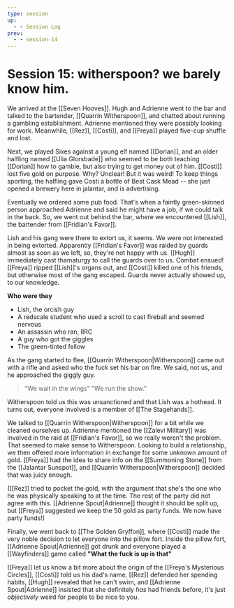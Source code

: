 ```yaml
---
type: session
up:
  - - Session Log
prev:
  - - session-14
---
```


# Session 15: witherspoon? we barely know him. 


We arrived at the [[Seven Hooves]]. Hugh and Adrienne went to the bar and talked to the bartender, [[Quarrin Witherspoon]], and chatted about running a gambling establishment. Adrienne mentioned they were possibly looking for work. Meanwhile, [[Rez]],  [[Costi]], and [[Freya]] played five-cup shuffle and lost.

Next, we played Sixes against a young elf named [[Dorian]], and an older halfling named [[Ulia Glorsbade]] who seemed to be both teaching [[Dorian]] how to gamble, but also trying to get money out of him. [[Costi]] lost five gold on purpose. Why? Unclear! But it was weird! To keep things sporting, the halfling gave Costi a bottle of Best Cask Mead -- she just opened a brewery here in jalantar, and is advertising. 

Eventually we ordered some pub food. That's when a faintly green-skinned person approached Adrienne and said he might have a job, if we could talk in the back. So, we went out behind the bar, where we encountered [[Lish]], the bartender from [[Fridian's Favor]].

Lish and his gang were there to extort us, it seems.  We were not interested in being extorted. Apparently [[Fridian's Favor]] was raided by guards almost as soon as we left, so, they're not happy with us. [[Hugh]] immediately cast thamaturgy to call the guards over to us. Combat ensued! [[Freya]] ripped [[Lish]]'s organs out, and [[Costi]] killed one of his friends, but otherwise most of the gang escaped. Guards never actually showed up, to our knowledge.

**Who were they**

- Lish, the orcish guy 
- A redscale student who used a scroll to cast fireball and seemed nervous
- An assassin who ran, IIRC
- A guy who got the giggles
- The green-tinted fellow

As the gang started to flee, [[Quarrin Witherspoon|Witherspoon]] came out with a rifle and asked who the fuck set his bar on fire. We said, not us, and he approached the giggly guy.

> "We wait in the wings" 
> "We run the show."

Witherspoon told us this was unsanctioned and that Lish was a hothead. It turns out, everyone involved is a member of [[The Stagehands]]. 

We talked to [[Quarrin Witherspoon|Witherspoon]] for a bit while we cleaned ourselves up. Adrienne mentioned the [[Zalevi Military]] was involved in the raid at [[Fridian's Favor]], so we really weren't the problem. That seemed to make sense to Witherspoon. Looking to build a relationship, we then offered more information in exchange for some unknown amount of gold. [[Freya]] had the idea to share info on the [[Summoning Stone]] from the [[Jalantar Sunspot]], and [[Quarrin Witherspoon|Witherspoon]] decided that was juicy enough. 

([[Rez]] tried to pocket the gold, with the argument that she's the one who he was physically speaking to at the time. The rest of the party did not agree with this. [[Adrienne Spout|Adrienne]] thought it should be split up, but [[Freya]] suggested we keep the 50 gold as party funds. We now have party funds!)

Finally, we went back to [[The Golden Gryffon]], where [[Costi]] made the very noble decision to let everyone into the pillow fort. Inside the pillow fort, [[Adrienne Spout|Adrienne]] got drunk and everyone played a [[Wayfinders]] game called **"What the fuck is up is that"**

[[Freya]] let us know a bit more about the origin of the [[Freya's Mysterious Circles]], [[Costi]] told us his dad's name, [[Rez]] defended her spending habits, [[Hugh]] revealed that he can't swim, and [[Adrienne Spout|Adrienne]] insisted that she definitely *has* had friends before, it's just *objectively* weird for people to be nice to you.
